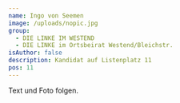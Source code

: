 ```yaml
---
name: Ingo von Seemen
image: /uploads/nopic.jpg
group:
  - DIE LINKE IM WESTEND
  - DIE LINKE im Ortsbeirat Westend/Bleichstr.
isAuthor: false
description: Kandidat auf Listenplatz 11
pos: 11
---
```

Text und Foto folgen.
